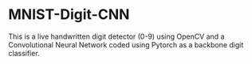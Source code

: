# MNIST-Digit-CNN
This is a live handwritten digit detector (0-9) using OpenCV and a Convolutional Neural Network coded using Pytorch as a backbone digit classifier.
